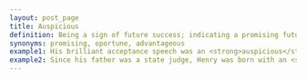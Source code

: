 ```yaml
---
layout: post_page
title: Auspicious
definition: Being a sign of future success; indicating a promising future
synonyms: promising, oportune, advantageous
example1: His brilliant acceptance speech was an <strong>auspicious</strong> start to his political career.
example2: Since his father was a state judge, Henry was born with an <strong>auspicious</strong> legal career ahead of him.
---
```

